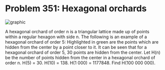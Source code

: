 # Problem 351: Hexagonal orchards

![graphic](img351.gif)

A hexagonal orchard of order n is a triangular lattice made up of points
within a regular hexagon with side n. The following is an example of a
hexagonal orchard of order 5: Highlighted in green are the points which
are hidden from the center by a point closer to it. It can be seen that
for a hexagonal orchard of order 5, 30 points are hidden from the
center. Let H(n) be the number of points hidden from the center in a
hexagonal orchard of order n. H(5) = 30. H(10) = 138. H(1 000) =
1177848. Find H(100 000 000).